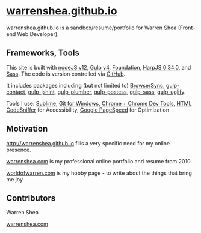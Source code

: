 # [warrenshea.github.io](http://warrenshea.github.io)

warrenshea.github.io is a sandbox/resume/portfolio for Warren Shea (Front-end Web Developer).

## Frameworks, Tools

This site is built with [nodeJS v12](https://nodejs.org/en/), [Gulp v4](http://gulpjs.com/), [Foundation](http://foundation.zurb.com/), [HarpJS 0.34.0](http://harpjs.com/), and [Sass](http://sass-lang.com/). The code is version controlled via [GitHub](https://github.com/).

It includes packages including (but not limited to) [BrowserSync](https://www.browsersync.io/), [gulp-contact](https://www.npmjs.com/package/gulp-concat), [gulp-jshint](https://www.npmjs.com/package/gulp-jshint), [gulp-plumber](https://www.npmjs.com/package/gulp-plumber), [gulp-postcss](https://www.npmjs.com/package/gulp-postcss), [gulp-sass](https://www.npmjs.com/package/gulp-sass), [gulp-uglify](https://www.npmjs.com/package/gulp-uglify).

Tools I use: [Sublime](https://www.sublimetext.com/), [Git for Windows](https://git-scm.com/download/win), [Chrome + Chrome Dev Tools](https://www.google.com/chrome/), [HTML CodeSniffer](http://squizlabs.github.io/HTML_CodeSniffer/) for Accessibility, [Google PageSpeed](https://developers.google.com/speed/pagespeed/) for Optimization

## Motivation

http://warrenshea.github.io fills a very specific need for my online presence. 

[warrenshea.com](http://www.warrenshea.com) is my professional online portfolio and resume from 2010.

[worldofwarren.com](http://www.worldofwarren.com) is my hobby page - to write about the things that bring me joy.

## Contributors

Warren Shea

[warrenshea.com](http://www.warrenshea.com)
